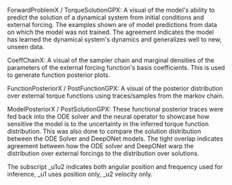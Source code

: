 ForwardProblemX / TorqueSolutionGPX: A visual of the model's ability to predict the solution of a dynamical system from initial conditions and external forcing.
The examples shown are of model predictions from data on which the model was not trained. The agreement indicates the model has learned 
the dynamical system's dynamics and generalizes well to new, unseen data. 

CoeffChainX: A visual of the sampler chain and marginal densities of the parameters of the external forcing function's 
basis coefficients. This is used to generate function posterior plots. 

FunctionPosteriorX / PostFunctionGPX: A visual of the posterior distribution over external torque functions using traces/samples from the markov chain.

ModelPosteriorX / PostSolutionGPX: These functional posterior traces were fed back into the ODE solver and the neural operator to showcase how sensitive
the model is to the uncertainty in the inferred torque function distribution. This was also done to compare the solution distribution
between the ODE Solver and DeepONet models. The tight overlap indicates agreement between how the ODE solver and DeepONet warp the 
distribution over external forcings to the distribution over solutions. 

The subscript _u1u2 indicates both angular position and frequency used for inference, _u1 uses position only, _u2 velocity only. 

